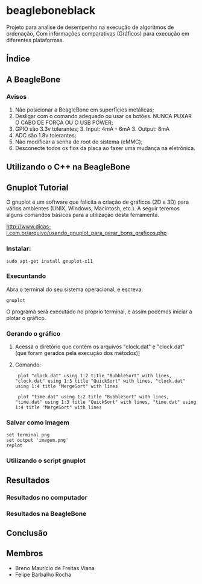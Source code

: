 # beagleboneblack #

Projeto para analise de desempenho na execução de algoritmos de ordenação, Com informações comparativas (Gráficos) para execução em diferentes plataformas.

## Índice ##

## A BeagleBone ##

### Avisos ###

1. Não posicionar a BeagleBone em superfícies metálicas;
2. Desligar com o comando adequado ou usar os botões. NUNCA PUXAR
O CABO DE FORÇA OU O USB POWER;
3. GPIO são 3.3v tolerantes;
	3. Input: 4mA - 6mA
	3. Output: 8mA
4. ADC são 1.8v tolerantes;
5. Não modificar a senha de root do sistema (eMMC);
6. Desconecte todos os fios da placa ao fazer uma mudança na eletrônica.

## Utilizando o C++ na BeagleBone ##

## Gnuplot Tutorial ##

O gnuplot é um software que falicita a criação de gráficos (2D e 3D) para vários ambientes (UNIX, Windows, Macintosh, etc.). A seguir teremos alguns comandos básicos para a utilização desta ferramenta.

http://www.dicas-l.com.br/arquivo/usando_gnuplot_para_gerar_bons_graficos.php

### Instalar: ###

	sudo apt-get install gnuplot-x11

### Execuntando ###

Abra o terminal do seu sistema operacional, e escreva:

	gnuplot

O programa será executado no próprio terminal, e assim podemos iniciar a plotar o gráfico.

### Gerando o gráfico ###

1. Acessa o diretório que contém os arquivos "clock.dat" e "clock.dat" (que foram gerados pela execução dos métodos)]

2. Comando:

		plot "clock.dat" using 1:2 title "BubbleSort" with lines, "clock.dat" using 1:3 title "QuickSort" with lines, "clock.dat" using 1:4 title "MergeSort" with lines

		plot "time.dat" using 1:2 title "BubbleSort" with lines, "time.dat" using 1:3 title "QuickSort" with lines, "time.dat" using 1:4 title "MergeSort" with lines

### Salvar como imagem ###

	set terminal png
	set output 'imagem.png'
	replot

### Utilizando o script gnuplot ###

## Resultados ##

### Resultados no computador ###

### Resultados na BeagleBone ###

## Conclusão ##

## Membros ##

* Breno Maurício de Freitas Viana
* Felipe Barbalho Rocha
